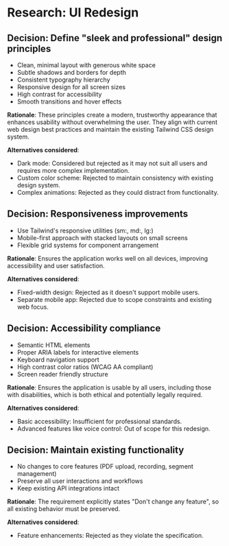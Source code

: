 # Research: UI Redesign

## Decision: Define "sleek and professional" design principles
- Clean, minimal layout with generous white space
- Subtle shadows and borders for depth
- Consistent typography hierarchy
- Responsive design for all screen sizes
- High contrast for accessibility
- Smooth transitions and hover effects

**Rationale**: These principles create a modern, trustworthy appearance that enhances usability without overwhelming the user. They align with current web design best practices and maintain the existing Tailwind CSS design system.

**Alternatives considered**:
- Dark mode: Considered but rejected as it may not suit all users and requires more complex implementation.
- Custom color scheme: Rejected to maintain consistency with existing design system.
- Complex animations: Rejected as they could distract from functionality.

## Decision: Responsiveness improvements
- Use Tailwind's responsive utilities (sm:, md:, lg:)
- Mobile-first approach with stacked layouts on small screens
- Flexible grid systems for component arrangement

**Rationale**: Ensures the application works well on all devices, improving accessibility and user satisfaction.

**Alternatives considered**:
- Fixed-width design: Rejected as it doesn't support mobile users.
- Separate mobile app: Rejected due to scope constraints and existing web focus.

## Decision: Accessibility compliance
- Semantic HTML elements
- Proper ARIA labels for interactive elements
- Keyboard navigation support
- High contrast color ratios (WCAG AA compliant)
- Screen reader friendly structure

**Rationale**: Ensures the application is usable by all users, including those with disabilities, which is both ethical and potentially legally required.

**Alternatives considered**:
- Basic accessibility: Insufficient for professional standards.
- Advanced features like voice control: Out of scope for this redesign.

## Decision: Maintain existing functionality
- No changes to core features (PDF upload, recording, segment management)
- Preserve all user interactions and workflows
- Keep existing API integrations intact

**Rationale**: The requirement explicitly states "Don't change any feature", so all existing behavior must be preserved.

**Alternatives considered**:
- Feature enhancements: Rejected as they violate the specification.